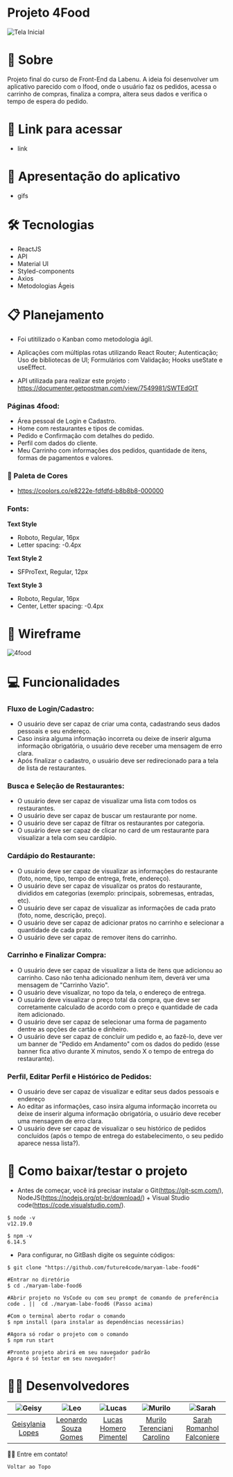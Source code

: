 # Projeto 4Food 
![Tela Inicial](https://user-images.githubusercontent.com/86701927/139736513-c05e5ab1-9a65-4c19-9692-cad07c1a6f0b.png)

# 📄 Sobre

Projeto final do curso de Front-End da Labenu. A ideia foi desenvolver um aplicativo parecido com o Ifood, onde o usuário faz os pedidos, acessa o carrinho de compras, finaliza a compra, altera seus dados e verifica o tempo de espera do pedido. 

# 🔗 Link para acessar

- link


# 📲 Apresentação do aplicativo

- gifs 

# 🛠 Tecnologias

- ReactJS
- API
- Material UI
- Styled-components
- Axios
- Metodologias Ágeis

# 📋 Planejamento

- Foi utitilizado o Kanban como metodologia ágil.
- Aplicações com múltiplas rotas utilizando React Router;  Autenticação;  Uso de bibliotecas de UI;  Formulários com Validação;  Hooks useState e useEffect.

- API utilizada para realizar este projeto : https://documenter.getpostman.com/view/7549981/SWTEdGtT
 
### Páginas 4food:
 - Área pessoal de Login e Cadastro.
 - Home com restaurantes e tipos de comidas.
 - Pedido e Confirmação com detalhes do pedido. 
 - Perfil com dados do cliente.
 - Meu Carrinho com informações dos pedidos, quantidade de itens, formas de pagamentos e valores.
 
### 🎨 Paleta de Cores
- https://coolors.co/e8222e-fdfdfd-b8b8b8-000000

### Fonts: 
**Text Style**
- Roboto, Regular, 16px 
- Letter spacing: -0.4px

**Text Style 2**
- SFProText, Regular, 12px

**Text Style 3**
- Roboto, Regular, 16px
- Center, Letter spacing: -0.4px

# 🧩 Wireframe
![4food](https://user-images.githubusercontent.com/86701927/139914521-33fddf9a-ec20-42db-b76d-a0ad95059708.png)


# 💻 Funcionalidades

### Fluxo de Login/Cadastro:
- O usuário deve ser capaz de criar uma conta, cadastrando seus dados pessoais e seu endereço.
- Caso insira alguma informação incorreta ou deixe de inserir alguma informação obrigatória, o usuário deve receber uma mensagem de erro clara.
- Após finalizar o cadastro, o usuário deve ser redirecionado para a tela de lista de restaurantes.

### Busca e Seleção de Restaurantes:
- O usuário deve ser capaz de visualizar uma lista com todos os restaurantes.
- O usuário deve ser capaz de buscar um restaurante por nome.
- O usuário deve ser capaz de filtrar os restaurantes por categoria.
- O usuário deve ser capaz de clicar no card de um restaurante para visualizar a tela com seu cardápio.

### Cardápio do Restaurante:
- O usuário deve ser capaz de visualizar as informações do restaurante (foto, nome, tipo, tempo de entrega, frete, endereço).
- O usuário deve ser capaz de visualizar os pratos do restaurante, divididos em categorias (exemplo: principais, sobremesas, entradas, etc).
- O usuário deve ser capaz de visualizar as informações de cada prato (foto, nome, descrição, preço).
- O usuário deve ser capaz de adicionar pratos no carrinho e selecionar a quantidade de cada prato.
- O usuário deve ser capaz de remover itens do carrinho.

### Carrinho e Finalizar Compra:
- O usuário deve ser capaz de visualizar a lista de itens que adicionou ao carrinho. Caso não tenha adicionado nenhum item, deverá ver uma mensagem de "Carrinho Vazio".
- O usuário deve visualizar, no topo da tela, o endereço de entrega.
- O usuário deve visualizar o preço total da compra, que deve ser corretamente calculado de acordo com o preço e quantidade de cada item adicionado.
- O usuário deve ser capaz de selecionar uma forma de pagamento dentre as opções de cartão e dinheiro.
- O usuário deve ser capaz de concluir um pedido e, ao fazê-lo, deve ver um banner de "Pedido em Andamento" com os dados do pedido (esse banner fica ativo durante X minutos, sendo X o tempo de entrega do restaurante).

### Perfil, Editar Perfil e Histórico de Pedidos:
- O usuário deve ser capaz de visualizar e editar seus dados pessoais e endereço
- Ao editar as informações, caso insira alguma informação incorreta ou deixe de inserir alguma informação obrigatória, o usuário deve receber uma mensagem de erro clara.
- O usuário deve ser capaz de visualizar o seu histórico de pedidos concluídos (após o tempo de entrega do estabelecimento, o seu pedido aparece nessa lista?).


# 💾️ Como baixar/testar o projeto

- Antes de começar, você irá precisar instalar o Git(https://git-scm.com/), NodeJS(https://nodejs.org/pt-br/download/) + Visual Studio code(https://code.visualstudio.com/).

```# Versões mínimas ou superiores.
$ node -v
v12.19.0

$ npm -v
6.14.5
```

- Para configurar, no GitBash digite os seguinte códigos:

```# Clonar o repositório
$ git clone "https://github.com/future4code/maryam-labe-food6"

#Entrar no diretório
$ cd ./maryam-labe-food6

#Abrir projeto no VsCode ou com seu prompt de comando de preferência
code . ||  cd ./maryam-labe-food6 (Passo acima) 

#Com o terminal aberto rodar o comando
$ npm install (para instalar as dependências necessárias)

#Agora só rodar o projeto com o comando
$ npm run start

#Pronto projeto abrirá em seu navegador padrão
Agora é só testar em seu navegador!
```


# 👩‍💻 Desenvolvedores

![Geisy](https://user-images.githubusercontent.com/86701927/139923314-24f11459-68da-4387-941b-a91640ec2467.jpg) | ![Leo](https://user-images.githubusercontent.com/86701927/139923382-99f769b7-0ef7-43e0-98df-bce6da35a4fc.jpg) | ![Lucas](https://user-images.githubusercontent.com/86701927/139923470-4b05d792-4b33-4bb1-b3bc-71950c7dbb47.JPG) | ![Murilo](https://user-images.githubusercontent.com/86701927/139923503-e4ea38cb-f999-42d6-9953-132a146fda0c.jpg) | ![Sarah](https://user-images.githubusercontent.com/86701927/139923533-9d3064bf-071e-4651-840f-4434d2b24a7b.jpg)
:------: | :------: | :------: | :------: | :------:
[Geisylania Lopes](https://www.linkedin.com/in/geisy-lopes-05b3b5219) | [Leonardo Souza Gomes](https://www.linkedin.com/in/leonardo-gomes-353593182) | [Lucas Homero Pimentel](https://www.linkedin.com/in/lucas-homero-19b97581) | [Murilo Terenciani Carolino](https://www.linkedin.com/in/muriloterenciani) | [Sarah Romanhol Falconiere](https://www.linkedin.com/in/sarahromanhol)

👋🏽 Entre em contato!

```Voltar ao Topo```
